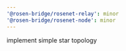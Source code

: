 ```yaml
---
'@rosen-bridge/rosenet-relay': minor
'@rosen-bridge/rosenet-node': minor
---
```


implement simple star topology
